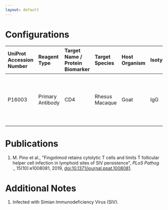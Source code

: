 ```yaml
---
layout: default
---
```


# Configurations

| UniProt Accession Number   | Reagent Type     | Target Name / Protein Biomarker   | Target Species   | Host Organism   | Isotype   | Clonality   | Vendor      | Catalog Number   | Conjugate   | RRID   | Availability   | Method                 | Tissue Preservation   | Target Tissue   | Tissue State   | Detergent         | Antigen Retrieval Conditions                                       | Dye Inactivation Conditions   | Recommend   | Agree                                                                             | Disagree   | Contributor                                                  | Notes       |
|:---------------------------|:-----------------|:----------------------------------|:-----------------|:----------------|:----------|:------------|:------------|:-----------------|:------------|:-------|:---------------|:-----------------------|:----------------------|:----------------|:---------------|:------------------|:-------------------------------------------------------------------|:------------------------------|:------------|:----------------------------------------------------------------------------------|:-----------|:-------------------------------------------------------------|:------------|
| P16003                     | Primary Antibody | CD4                               | Rhesus Macaque   | Goat            | IgG       | Polyclonal  | R&D Systems | FAB8165N         | AF700       | NA     | Stock          | Multiplexed 2D Imaging | FFPE                  | Lymph Node      | Infected       | 0.3% Triton-X-100 | pH 9.5 for 15 minutes in a pressure cooker (Borg Decloaker BD1000) | NA                            | Yes         | [0000-0001-9561-4256](https://orcid.org/0000-0001-9561-4256) [[1](#publications)] | NA         | [0000-0001-9561-4256](https://orcid.org/0000-0001-9561-4256) | [1](#notes) |

# Publications

<a name="publications"></a>
1. M. Pino et al., "Fingolimod retains cytolytic T cells and limits T follicular helper cell infection in lymphoid sites of SIV persistence", *PLoS Pathog
.*, 15(10):e1008081, 2019, [doi:10.1371/journal.ppat.1008081](https://doi.org/10.1371/journal.ppat.1008081).


# Additional Notes

<a name="notes"></a>
1. Infected with Simian Immunodeficiency Virus (SIV).
